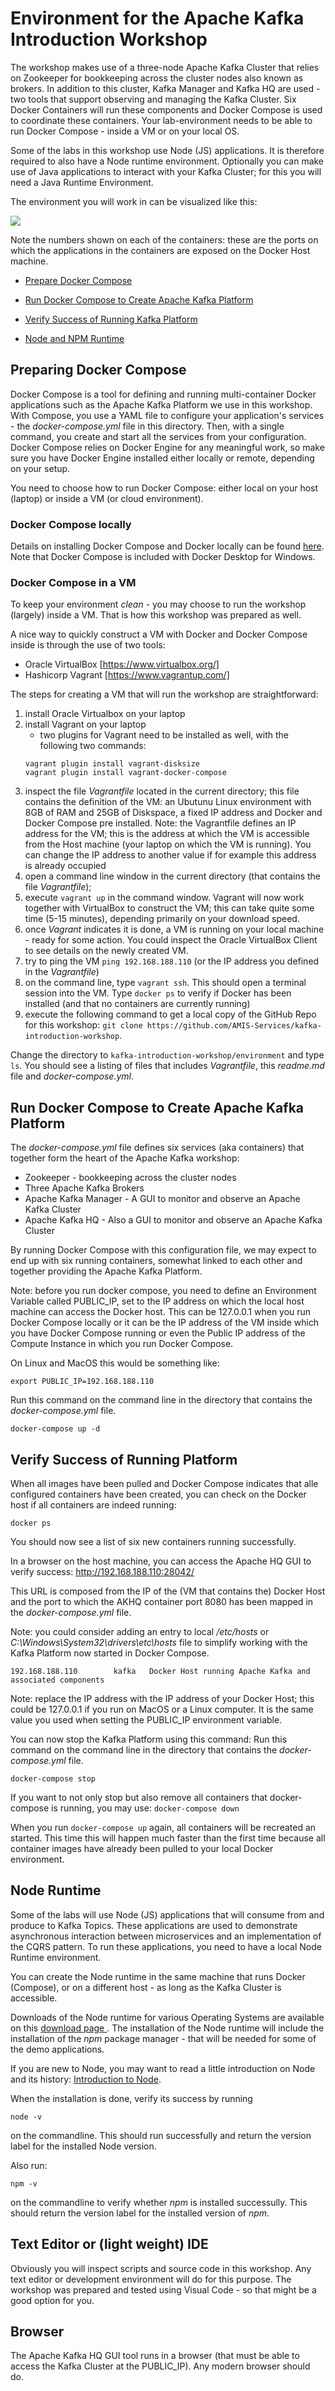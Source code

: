 # Environment for the Apache Kafka Introduction Workshop

The workshop makes use of a three-node Apache Kafka Cluster that relies on Zookeeper for bookkeeping across the cluster nodes also known as brokers. In addition to this cluster, Kafka Manager and Kafka HQ are used - two tools that support observing and managing the Kafka Cluster. Six Docker Containers will run these components and Docker Compose is used to coordinate these containers. Your lab-environment needs to be able to run Docker Compose - inside a VM or on your local OS. 

Some of the labs in this workshop use Node (JS) applications. It is therefore required to also have a Node runtime environment. Optionally you can make use of Java applications to interact with your Kafka Cluster; for this you will need a Java Runtime Environment.

The environment you will work in can be visualized like this:

![](resources/kafka-lab-environment.png)

Note the numbers shown on each of the containers: these are the ports on which the applications in the containers are exposed on the Docker Host machine.


* [Prepare Docker Compose](#preparing-docker-compose)

* [Run Docker Compose to Create Apache Kafka Platform](#Run-Docker-Compose-to-Create-Apache-Kafka-Platform)

* [Verify Success of Running Kafka Platform](#Verify-Success-of-Running-Platform)

* [Node and NPM Runtime](#Node-Runtime)

## Preparing Docker Compose 
Docker Compose is a tool for defining and running multi-container Docker applications such as the Apache Kafka Platform we use in this workshop. With Compose, you use a YAML file to configure your application's services - the *docker-compose.yml* file in this directory. Then, with a single command, you create and start all the services from your configuration. Docker Compose relies on Docker Engine for any meaningful work, so make sure you have Docker Engine installed either locally or remote, depending on your setup.

You need to choose how to run Docker Compose: either local on your host (laptop) or inside a VM (or cloud environment).

### Docker Compose locally 
 Details on installing Docker Compose and Docker locally can be found [here](https://docs.docker.com/compose/install/). Note that Docker Compose is included with Docker Desktop for Windows. 

### Docker Compose in a VM
To keep your environment *clean* - you may choose to run the workshop (largely) inside a VM. That is how this workshop was prepared as well.

A nice way to quickly construct a VM with Docker and Docker Compose inside is through the use of two tools:
* Oracle VirtualBox [https://www.virtualbox.org/]
* Hashicorp Vagrant [https://www.vagrantup.com/]

The steps for creating a VM that will run the workshop are straightforward:
1. install Oracle Virtualbox on your laptop
2. install Vagrant on your laptop
   * two plugins for Vagrant need to be installed as well, with the following two commands:
   ```
   vagrant plugin install vagrant-disksize
   vagrant plugin install vagrant-docker-compose
   ```
3. inspect the file *Vagrantfile* located in the current directory; this file contains the definition of the VM: an Ubutunu Linux environment with 8GB of RAM and 25GB of Diskspace, a fixed IP address and Docker and Docker Compose pre installed. Note: the Vagrantfile defines an IP address for the VM; this is the address at which the VM is accessible from the Host machine (your laptop on which the VM is running). You can change the IP address to another value if for example this address is already occupied
4. open a command line window in the current directory (that contains the file *Vagrantfile*); 
5. execute `vagrant up` in the command window. Vagrant will now work together with VirtualBox to construct the VM; this can take quite some time (5-15 minutes), depending primarily on your download speed.
6. once *Vagrant* indicates it is done, a VM is running on your local machine - ready for some action. You could inspect the Oracle VirtualBox Client to see details on the newly created VM.
7. try to ping the VM `ping 192.168.188.110` (or the IP address you defined in the *Vagrantfile*)
8. on the command line, type `vagrant ssh`. This should open a terminal session into the VM. Type `docker ps` to verify if Docker has been installed (and that no containers are currently running)
9. execute the following command to get a local copy of the GitHub Repo for this workshop: `git clone https://github.com/AMIS-Services/kafka-introduction-workshop`. 

Change the directory to `kafka-introduction-workshop/environment` and type `ls`. You should see a listing of files that includes *Vagrantfile*, this *readme.md* file and *docker-compose.yml*.  

## Run Docker Compose to Create Apache Kafka Platform
The *docker-compose.yml* file defines six services (aka containers) that together form the heart of the Apache Kafka workshop:
* Zookeeper - bookkeeping across the cluster nodes 
* Three Apache Kafka Brokers
* Apache Kafka Manager - A GUI to monitor and observe an Apache Kafka Cluster
* Apache Kafka HQ - Also a GUI to monitor and observe an Apache Kafka Cluster

By running Docker Compose with this configuration file, we may expect to end up with six running containers, somewhat linked to each other and together providing the Apache Kafka Platform.

Note: before you run docker compose, you need to define an Environment Variable called PUBLIC_IP, set to the IP address on which the local host machine can access the Docker host. This can be 127.0.0.1 when you run Docker Compose locally or it can be the IP address of the VM inside which you have Docker Compose running or even the Public IP address of the Compute Instance in which you run Docker Compose. 

On Linux and MacOS this would be something like:

`export PUBLIC_IP=192.168.188.110`

Run this command on the command line in the directory that contains the *docker-compose.yml* file.

`docker-compose up -d`

## Verify Success of Running Platform

When all images have been pulled and Docker Compose indicates that alle configured containers have been created, you can check on the Docker host if all containers are indeed running:

`docker ps`

You should now see a list of six new containers running successfully.  

In a browser on the host machine, you can access the Apache HQ GUI to verify success:
http://192.168.188.110:28042/

This URL is composed from the IP of the (VM that contains the) Docker Host and the port to which the AKHQ container port 8080 has been mapped in the *docker-compose.yml* file.

Note: you could consider adding an entry to local */etc/hosts* or *C:\Windows\System32\drivers\etc\hosts* file to simplify working with the Kafka Platform now started in Docker Compose. 

`192.168.188.110		kafka	Docker Host running Apache Kafka and associated components `

Note: replace the IP address with the IP address of your Docker Host; this could be 127.0.0.1 if you run on MacOS or a Linux computer. It is the same value you used when setting the PUBLIC_IP environment variable. 

You can now stop the Kafka Platform using this command:
Run this command on the command line in the directory that contains the *docker-compose.yml* file.

`docker-compose stop`

If you want to not only stop but also remove all containers that docker-compose is running, you may use:
`docker-compose down`

When you run `docker-compose up` again, all containers will be recreated an started. This time this will happen much faster than the first time because all container images have already been pulled to your local Docker environment.

## Node Runtime
Some of the labs will use Node (JS) applications that will consume from and produce to Kafka Topics. These applications are used to demonstrate asynchronous interaction between microservices and an implementation of the CQRS pattern. To run these applications, you need to have a local Node Runtime environment.

You can create the Node runtime in the same machine that runs Docker (Compose), or on a different host - as long as the Kafka Cluster is accessible.

Downloads of the Node runtime for various Operating Systems are available on this [download page ](https://nodejs.org/en/download/). The installation of the Node runtime will include the installation of the *npm* package manager - that will be needed for some of the demo applications.

If you are new to Node, you may want to read a little introduction on Node and its history: [Introduction to Node](https://nodejs.dev/introduction-to-nodejs). 

When the installation is done, verify its success by running

`node -v`

on the commandline. This should run successfully and return the version label for the installed Node version.

Also run:

`npm -v`

on the commandline to verify whether *npm* is installed successully. This should return the version label for the installed version of *npm*.

## Text Editor or (light weight) IDE
Obviously you will inspect scripts and source code in this workshop. Any text editor or development environment will do for this purpose. The workshop was prepared and tested using Visual Code - so that might be a good option for you.

## Browser
The Apache Kafka HQ GUI tool runs in a browser (that must be able to access the Kafka Cluster at the PUBLIC_IP). Any modern browser should do.